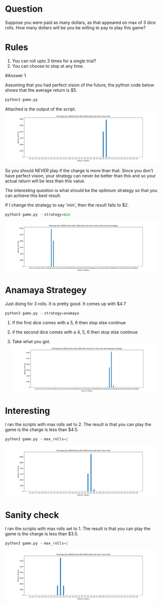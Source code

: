 # Question
Suppose you were paid as many dollars, as that appeared on max of 3 dice rolls. How many dollars will be you be willing to pay to play this game?

# Rules
1. You can roll upto 3 times for a single trial?
2. You can choose to stop at any time.

#Answer 1


Assuming that you had perfect vision of the future, the python code below shows that the average return is $5.

```python
python3 game.py
```

Attached is the output of the script.
![Script output](https://github.com/sanjeevs/puzzles/blob/master/vivek_dice_q/max_rolls_3.png)

So you should *NEVER* play if the charge is more than that. Since you don't have perfect vision, your strategy can never be better than this and so your actual return will be less than this value.


The interesting question is what should be the optimum strategy so that you can achieve this best result.

If I change the strategy to say 'min', then the result falls to $2. 

```python
python3 game.py --strategy=min
```

![Script output](https://github.com/sanjeevs/puzzles/blob/master/vivek_dice_q/max_rolls_3_min_strategy.png)

# Anamaya Strategey
Just doing for 3 rolls. It is pretty good. It comes up with $4.7

```python
python3 game.py --strategy=anamaya
```

1. If the first dice comes with a 5, 6 then stop else continue

2. if the second dice comes with a 4, 5, 6 then stop else continue

3. Take what you got.
![Script output](https://github.com/sanjeevs/puzzles/blob/master/vivek_dice_q/anamaya_3_rolls.png)

# Interesting
I ran the scripts with max rolls set to 2. The result is that you can play the game is the charge is less than $4.5.

```python
python3 game.py --max_rolls=2
```

![Script output](https://github.com/sanjeevs/puzzles/blob/master/vivek_dice_q/max_rolls_2.png)

# Sanity check
I ran the scripts with max rolls set to 1. The result is that you can play the game is the charge is less than $3.5.

```python
python3 game.py --max_rolls=1
```

![Script output](https://github.com/sanjeevs/puzzles/blob/master/vivek_dice_q/max_rolls_1.png)
